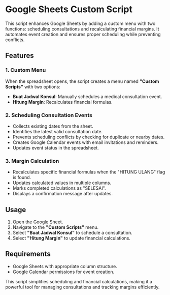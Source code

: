 # Google Sheets Custom Script

This script enhances Google Sheets by adding a custom menu with two functions: scheduling consultations and recalculating financial margins. It automates event creation and ensures proper scheduling while preventing conflicts.

## Features

### 1. Custom Menu
When the spreadsheet opens, the script creates a menu named **"Custom Scripts"** with two options:
- **Buat Jadwal Konsul**: Manually schedules a medical consultation event.
- **Hitung Margin**: Recalculates financial formulas.

### 2. Scheduling Consultation Events
- Collects existing dates from the sheet.
- Identifies the latest valid consultation date.
- Prevents scheduling conflicts by checking for duplicate or nearby dates.
- Creates Google Calendar events with email invitations and reminders.
- Updates event status in the spreadsheet.

### 3. Margin Calculation
- Recalculates specific financial formulas when the "HITUNG ULANG" flag is found.
- Updates calculated values in multiple columns.
- Marks completed calculations as "SELESAI".
- Displays a confirmation message after updates.

## Usage
1. Open the Google Sheet.
2. Navigate to the **"Custom Scripts"** menu.
3. Select **"Buat Jadwal Konsul"** to schedule a consultation.
4. Select **"Hitung Margin"** to update financial calculations.

## Requirements
- Google Sheets with appropriate column structure.
- Google Calendar permissions for event creation.

This script simplifies scheduling and financial calculations, making it a powerful tool for managing consultations and tracking margins efficiently.
